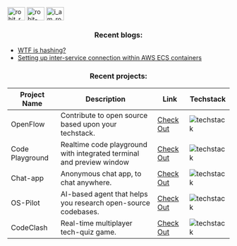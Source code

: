 <p align="left">
<a href="https://twitter.com/rohit_2702" target="blank"><img align="center" src="https://raw.githubusercontent.com/rahuldkjain/github-profile-readme-generator/master/src/images/icons/Social/twitter.svg" alt="rohit_ranjan27" height="30" width="40" /></a>
<a href="https://linkedin.com/in/rohit-ranjan-singh-6133901b6/" target="blank"><img align="center" src="https://raw.githubusercontent.com/rahuldkjain/github-profile-readme-generator/master/src/images/icons/Social/linked-in-alt.svg" alt="rohit-ranjan-singh-6133901b6/" height="30" width="40" /></a>
<a href="https://instagram.com/rohit.2702" target="blank"><img align="center" src="https://raw.githubusercontent.com/rahuldkjain/github-profile-readme-generator/master/src/images/icons/Social/instagram.svg" alt="i_am_rohit_0_0" height="30" width="40" /></a>
</p>

<h3 align="center">Recent blogs: </h3>

- [WTF is hashing?](https://medium.com/@rohitranjan2702/wtf-is-hashing-005ba3bccedf)
- [Setting up inter-service connection within AWS ECS containers](https://medium.com/@rohitranjan2702/how-to-setup-service-connect-within-your-aws-ecs-cluster-34a16e2d81b1)




<h3 align="center">Recent projects: </h3>

| Project Name | Description | Link | Techstack |
| ------------ | ----------- | ---- | ---|
| OpenFlow  | Contribute to open source based upon your techstack. | [Check Out](https://open-flow.vercel.app/) | <img src="https://skillicons.dev/icons?i=ts,redis,prisma,next,mongodb,tailwind&theme=dark" alt="techstack" />
| Code Playground | Realtime code playground with integrated terminal and preview window | [Check Out](https://github.com/rohitranjan-2702/playground-client) | <img src="https://skillicons.dev/icons?i=ts,next,nodejs,tailwind,nginx,docker,aws&theme=dark" alt="techstack" />
| Chat-app  | Anonymous chat app, to chat anywhere. | [Check Out](https://nextjsapp-u592.onrender.com/chat) |<img src="https://skillicons.dev/icons?i=ts,supabase,next,docker,tailwind&theme=dark" alt="techstack"/>
| OS-Pilot | AI-based agent that helps you research open-source codebases. | [Check Out](#) | <img src="https://skillicons.dev/icons?i=ts,next,tailwind,nodejs&theme=dark" alt="techstack"/>
| CodeClash | Real-time multiplayer tech-quiz game. | [Check Out](https://github.com/rohitranjan-2702/codeclash-game-backend) | <img src="https://skillicons.dev/icons?i=ts,next,tailwind,nodejs,aws,kafka,docker&theme=dark" alt="techstack"/>



